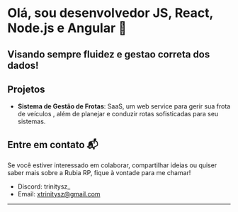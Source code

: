 # Olá, sou desenvolvedor JS, React, Node.js e Angular 👾



## Visando sempre  fluidez e gestao correta dos dados!

## Projetos
- **Sistema de Gestão de Frotas**: SaaS, um web service para gerir sua frota de veículos , além de planejar e conduzir rotas sofisticadas para seu sistemas.

  


## Entre em contato 📬
Se você estiver interessado em colaborar, compartilhar ideias ou quiser saber mais sobre a Rubia RP, fique à vontade para me chamar!

- Discord: trinitysz_
- Email: xtrinitysz@gmail.com

---




